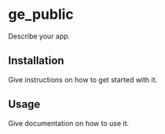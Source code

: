 ge_public
======
Describe your app.

Installation
-
Give instructions on how to get started with it.

Usage
-
Give documentation on how to use it.
